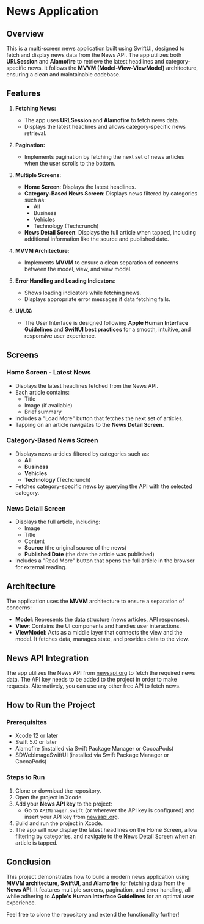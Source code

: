 # News Application

## Overview

This is a multi-screen news application built using SwiftUI, designed to fetch and display news data from the News API. The app utilizes both **URLSession** and **Alamofire** to retrieve the latest headlines and category-specific news. It follows the **MVVM (Model-View-ViewModel)** architecture, ensuring a clean and maintainable codebase.

## Features

1. **Fetching News:**
   - The app uses **URLSession** and **Alamofire** to fetch news data.
   - Displays the latest headlines and allows category-specific news retrieval.

2. **Pagination:**
   - Implements pagination by fetching the next set of news articles when the user scrolls to the bottom.

3. **Multiple Screens:**
   - **Home Screen**: Displays the latest headlines.
   - **Category-Based News Screen**: Displays news filtered by categories such as:
     - All
     - Business
     - Vehicles
     - Technology (Techcrunch)
   - **News Detail Screen**: Displays the full article when tapped, including additional information like the source and published date.

4. **MVVM Architecture:**
   - Implements **MVVM** to ensure a clean separation of concerns between the model, view, and view model.

5. **Error Handling and Loading Indicators:**
   - Shows loading indicators while fetching news.
   - Displays appropriate error messages if data fetching fails.

6. **UI/UX:**
   - The User Interface is designed following **Apple Human Interface Guidelines** and **SwiftUI best practices** for a smooth, intuitive, and responsive user experience.

## Screens

### Home Screen - Latest News
- Displays the latest headlines fetched from the News API.
- Each article contains:
  - Title
  - Image (if available)
  - Brief summary
- Includes a "Load More" button that fetches the next set of articles.
- Tapping on an article navigates to the **News Detail Screen**.

### Category-Based News Screen
- Displays news articles filtered by categories such as:
  - **All**
  - **Business**
  - **Vehicles**
  - **Technology** (Techcrunch)
- Fetches category-specific news by querying the API with the selected category.

### News Detail Screen
- Displays the full article, including:
  - Image
  - Title
  - Content
  - **Source** (the original source of the news)
  - **Published Date** (the date the article was published)
- Includes a "Read More" button that opens the full article in the browser for external reading.

## Architecture

The application uses the **MVVM** architecture to ensure a separation of concerns:

- **Model**: Represents the data structure (news articles, API responses).
- **View**: Contains the UI components and handles user interactions.
- **ViewModel**: Acts as a middle layer that connects the view and the model. It fetches data, manages state, and provides data to the view.

## News API Integration

The app utilizes the News API from [newsapi.org](https://newsapi.org/) to fetch the required news data. The API key needs to be added to the project in order to make requests. Alternatively, you can use any other free API to fetch news.

## How to Run the Project

### Prerequisites
- Xcode 12 or later
- Swift 5.0 or later
- Alamofire (installed via Swift Package Manager or CocoaPods)
- SDWebImageSwiftUI (installed via Swift Package Manager or CocoaPods)

### Steps to Run
1. Clone or download the repository.
2. Open the project in Xcode.
3. Add your **News API key** to the project:
   - Go to `APIManager.swift` (or wherever the API key is configured) and insert your API key from [newsapi.org](https://newsapi.org/).
4. Build and run the project in Xcode.
5. The app will now display the latest headlines on the Home Screen, allow filtering by categories, and navigate to the News Detail Screen when an article is tapped.

## Conclusion

This project demonstrates how to build a modern news application using **MVVM architecture**, **SwiftUI**, and **Alamofire** for fetching data from the **News API**. It features multiple screens, pagination, and error handling, all while adhering to **Apple's Human Interface Guidelines** for an optimal user experience.

Feel free to clone the repository and extend the functionality further!

